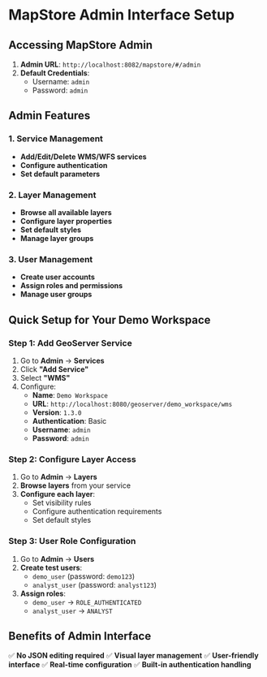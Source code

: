 # MapStore Admin Interface Setup

## Accessing MapStore Admin

1. **Admin URL**: `http://localhost:8082/mapstore/#/admin`
2. **Default Credentials**: 
   - Username: `admin`
   - Password: `admin`

## Admin Features

### 1. Service Management
- **Add/Edit/Delete WMS/WFS services**
- **Configure authentication**
- **Set default parameters**

### 2. Layer Management
- **Browse all available layers**
- **Configure layer properties**
- **Set default styles**
- **Manage layer groups**

### 3. User Management
- **Create user accounts**
- **Assign roles and permissions**
- **Manage user groups**

## Quick Setup for Your Demo Workspace

### Step 1: Add GeoServer Service
1. Go to **Admin** → **Services**
2. Click **"Add Service"**
3. Select **"WMS"**
4. Configure:
   - **Name**: `Demo Workspace`
   - **URL**: `http://localhost:8080/geoserver/demo_workspace/wms`
   - **Version**: `1.3.0`
   - **Authentication**: Basic
   - **Username**: `admin`
   - **Password**: `admin`

### Step 2: Configure Layer Access
1. Go to **Admin** → **Layers**
2. **Browse layers** from your service
3. **Configure each layer**:
   - Set visibility rules
   - Configure authentication requirements
   - Set default styles

### Step 3: User Role Configuration
1. Go to **Admin** → **Users**
2. **Create test users**:
   - `demo_user` (password: `demo123`)
   - `analyst_user` (password: `analyst123`)
3. **Assign roles**:
   - `demo_user` → `ROLE_AUTHENTICATED`
   - `analyst_user` → `ANALYST`

## Benefits of Admin Interface

✅ **No JSON editing required**
✅ **Visual layer management**
✅ **User-friendly interface**
✅ **Real-time configuration**
✅ **Built-in authentication handling**
